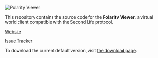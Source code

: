 ![Polarity Viewer](indra/newview/icons/release/secondlife_128.png)

This repository contains the source code for the **Polarity Viewer**, a virtual world client compatible with the Second Life protocol.

[Website](https://www.polarityviewer.org)

[Issue Tracker](https://polarityviewer.atlassian.net/)

To download the current default version, visit [the download page](https://www.polarityviewer.org/download/).